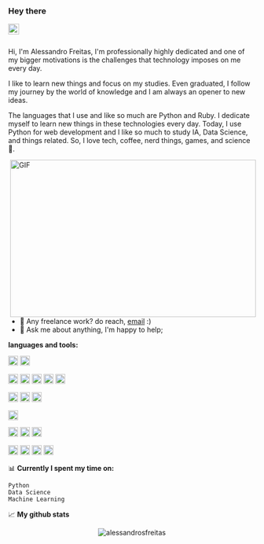 ### Hey there

<a href="https://www.linkedin.com/in/alessandro-spiercort-b44b48149/">
  <img align="left" alt="Alessandro's LinkedIN" width="22px" src="https://raw.githubusercontent.com/peterthehan/peterthehan/master/assets/linkedin.svg" />
</a>

<br />
<br />

Hi, I'm Alessandro Freitas, I'm professionally highly dedicated and one of my bigger motivations is the challenges that technology imposes on me every day.

I like to learn new things and focus on my studies. Even graduated, I follow my journey by the world of knowledge and I am always an opener to new ideas.

The languages that I use and like so much are Python and Ruby. I dedicate myself to learn new things in these technologies every day. Today, I use Python for web development and I like so much to study IA, Data Science, and things related. So, I love tech, coffee, nerd things, games, and science 🚀.


  <img align="right" alt="GIF" src="https://github.com/abhisheknaiidu/abhisheknaiidu/blob/master/code.gif?raw=true" width="500" height="320" />
  
- 💼 Any freelance work? do reach, [email](mailto:alessandro_freitas@icloud.com) :)
- 💬 Ask me about anything, I'm happy to help;

**languages and tools:**  

<code><img height="20" src="https://img.shields.io/badge/Python-3776AB?style=for-the-badge&logo=python&logoColor=white"></code>
<code><img height="20" src="https://img.shields.io/badge/Ruby-CC342D?style=for-the-badge&logo=ruby&logoColor=white"></code>

<code><img height="20" src="https://img.shields.io/badge/Django-092E20?style=for-the-badge&logo=django&logoColor=white"></code>
<code><img height="20" src="https://img.shields.io/badge/DJANGO-REST-ff1709?style=for-the-badge&logo=django&logoColor=white&color=ff1709&labelColor=gray"></code>
<code><img height="20" src="https://img.shields.io/badge/Ruby_on_Rails-CC0000?style=for-the-badge&logo=ruby-on-rails&logoColor=white"></code>
<code><img height="20" src="https://img.shields.io/badge/Docker-2CA5E0?style=for-the-badge&logo=docker&logoColor=white"></code>
<code><img height="20" src="https://img.shields.io/badge/Bootstrap-563D7C?style=for-the-badge&logo=bootstrap&logoColor=white"></code>

<code><img height="20" src="https://img.shields.io/badge/MySQL-00000F?style=for-the-badge&logo=mysql&logoColor=white"></code>
<code><img height="20" src="https://img.shields.io/badge/PostgreSQL-316192?style=for-the-badge&logo=postgresql&logoColor=white"></code>
<code><img height="20" src="https://img.shields.io/badge/firebase-ffca28?style=for-the-badge&logo=firebase&logoColor=black"></code>

<code><img height="20" src="https://img.shields.io/badge/Git-F05032?style=for-the-badge&logo=git&logoColor=white"></code>

<code><img height="20" src="https://img.shields.io/badge/mac%20os-000000?style=for-the-badge&logo=apple&logoColor=white"></code>
<code><img height="20" src="https://img.shields.io/badge/Ubuntu-E95420?style=for-the-badge&logo=ubuntu&logoColor=white"></code>
<code><img height="20" src="https://img.shields.io/badge/Android_Studio-3DDC84?style=for-the-badge&logo=android-studio&logoColor=white"></code>

<code><img height="20" src="https://img.shields.io/badge/TensorFlow-FF6F00?style=for-the-badge&logo=TensorFlow&logoColor=white"></code>
<code><img height="20" src="https://img.shields.io/badge/scikit_learn-F7931E?style=for-the-badge&logo=scikit-learn&logoColor=white"></code>
<code><img height="20" src="https://img.shields.io/badge/Numpy-777BB4?style=for-the-badge&logo=numpy&logoColor=white"></code>
<code><img height="20" src="https://img.shields.io/badge/Pandas-2C2D72?style=for-the-badge&logo=pandas&logoColor=white"></code>

📊  **Currently I spent my time on:**
<!--START_SECTION:waka-->
```text
Python                 
Data Science
Machine Learning
```
<!--END_SECTION:waka-->

📈  **My github stats**

<p align="center"> <img src="https://github-readme-stats.vercel.app/api?username=AlessandroSFreitas&show_icons=true&theme=gotham" alt="alessandrosfreitas" />
